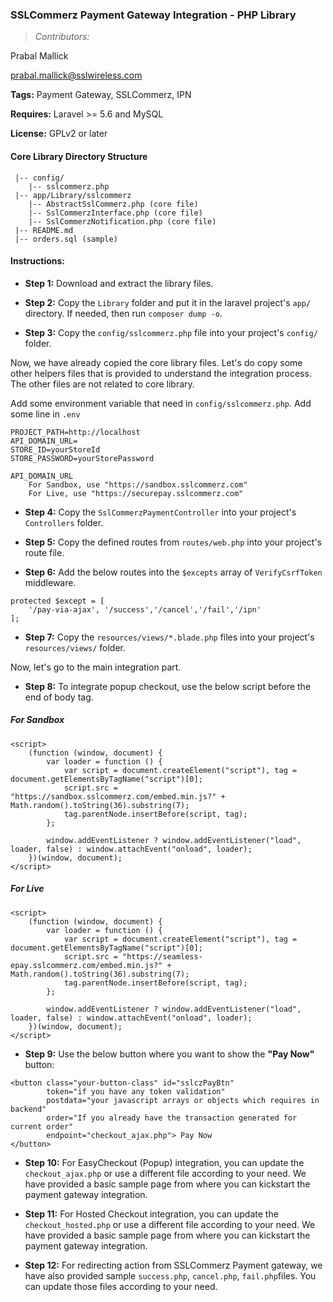 ### SSLCommerz Payment Gateway Integration - PHP Library

>_Contributors:_

Prabal Mallick

prabal.mallick@sslwireless.com

__Tags:__ Payment Gateway, SSLCommerz, IPN

__Requires:__  Laravel >= 5.6 and MySQL

__License:__ GPLv2 or later


#### Core Library Directory Structure

```
 |-- config/
    |-- sslcommerz.php
 |-- app/Library/sslcommerz
    |-- AbstractSslCommerz.php (core file)
    |-- SslCommerzInterface.php (core file)
    |-- SslCommerzNotification.php (core file)
 |-- README.md
 |-- orders.sql (sample)
```

#### Instructions:

* __Step 1:__ Download and extract the library files.

* __Step 2:__ Copy the `Library` folder and put it in the laravel project's `app/` directory. If needed, then run `composer dump -o`.

* __Step 3:__ Copy the `config/sslcommerz.php` file into your project's `config/` folder.

Now, we have already copied the core library files. Let's do copy some other helpers files that is provided to understand the integration process. The other files are not related to core library. 

Add some environment variable that need in `config/sslcommerz.php`.
Add some line in `.env`

```
PROJECT_PATH=http://localhost
API_DOMAIN_URL=
STORE_ID=yourStoreId
STORE_PASSWORD=yourStorePassword
```

```
API_DOMAIN_URL 
	For Sandbox, use "https://sandbox.sslcommerz.com"
	For Live, use "https://securepay.sslcommerz.com"
```

* __Step 4:__ Copy the `SslCommerzPaymentController` into your project's `Controllers` folder.

* __Step 5:__ Copy the defined routes from `routes/web.php` into your project's route file.

* __Step 6:__ Add the below routes into the `$excepts` array of `VerifyCsrfToken` middleware.

```
protected $except = [
    '/pay-via-ajax', '/success','/cancel','/fail','/ipn'
];
```


* __Step 7:__ Copy the `resources/views/*.blade.php` files into your project's `resources/views/` folder.


Now, let's go to the main integration part. 
* __Step 8:__ To integrate popup checkout, use the below script before the end of body tag.

##### For Sandbox
```
<script>
    (function (window, document) {
        var loader = function () {
            var script = document.createElement("script"), tag = document.getElementsByTagName("script")[0];
            script.src = "https://sandbox.sslcommerz.com/embed.min.js?" + Math.random().toString(36).substring(7);
            tag.parentNode.insertBefore(script, tag);
        };

        window.addEventListener ? window.addEventListener("load", loader, false) : window.attachEvent("onload", loader);
    })(window, document);
</script>
```

##### For Live
```
<script>
    (function (window, document) {
        var loader = function () {
            var script = document.createElement("script"), tag = document.getElementsByTagName("script")[0];
            script.src = "https://seamless-epay.sslcommerz.com/embed.min.js?" + Math.random().toString(36).substring(7);
            tag.parentNode.insertBefore(script, tag);
        };
    
        window.addEventListener ? window.addEventListener("load", loader, false) : window.attachEvent("onload", loader);
    })(window, document);
</script>
```

* __Step 9:__ Use the below button where you want to show the **"Pay Now"** button:

```
<button class="your-button-class" id="sslczPayBtn"
        token="if you have any token validation"
        postdata="your javascript arrays or objects which requires in backend"
        order="If you already have the transaction generated for current order"
        endpoint="checkout_ajax.php"> Pay Now
</button>
```

* __Step 10:__ For EasyCheckout (Popup) integration, you can update the `checkout_ajax.php` or use a different file according to your need. We have provided a basic sample page from where you can kickstart the payment gateway integration.

* __Step 11:__ For Hosted Checkout integration, you can update the `checkout_hosted.php` or use a different file according to your need. We have provided a basic sample page from where you can kickstart the payment gateway integration.

* __Step 12:__ For redirecting action from SSLCommerz Payment gateway, we have also provided sample `success.php`, `cancel.php`, `fail.php`files. You can update those files according to your need.
